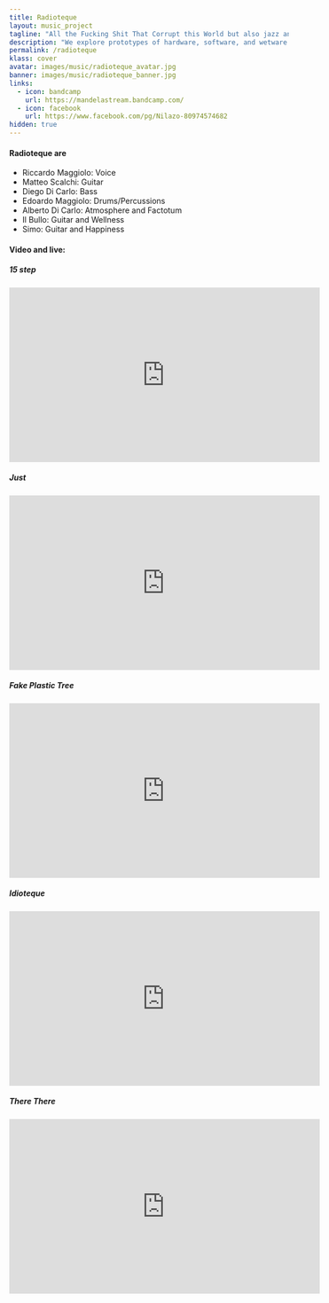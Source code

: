 ```yaml
---
title: Radioteque
layout: music_project
tagline: "All the Fucking Shit That Corrupt this World but also jazz and lounge"
description: "We explore prototypes of hardware, software, and wetware in the design of a practical water quality sensors."
permalink: /radioteque
klass: cover
avatar: images/music/radioteque_avatar.jpg
banner: images/music/radioteque_banner.jpg
links:
  - icon: bandcamp
    url: https://mandelastream.bandcamp.com/
  - icon: facebook
    url: https://www.facebook.com/pg/Nilazo-80974574682
hidden: true
---
```


#### Radioteque are

- Riccardo Maggiolo: Voice
- Matteo Scalchi: Guitar
- Diego Di Carlo: Bass
- Edoardo Maggiolo: Drums/Percussions
- Alberto Di Carlo: Atmosphere and Factotum
- Il Bullo: Guitar and Wellness
- Simo: Guitar and Happiness


#### Video and live:

##### 15 step
<iframe width="560" height="315" src="https://www.youtube.com/embed/dO5T9P10lv0" frameborder="0" allow="accelerometer; autoplay; encrypted-media; gyroscope; picture-in-picture" allowfullscreen></iframe>

##### Just
<iframe width="560" height="315" src="https://www.youtube.com/embed/opJwH1z2KW4" frameborder="0" allow="accelerometer; autoplay; encrypted-media; gyroscope; picture-in-picture" allowfullscreen></iframe>

##### Fake Plastic Tree

<iframe width="560" height="315" src="https://www.youtube.com/embed/rB-8Kkz-ytU" frameborder="0" allow="accelerometer; autoplay; encrypted-media; gyroscope; picture-in-picture" allowfullscreen></iframe>


##### Idioteque

<iframe width="560" height="315" src="https://www.youtube.com/embed/QBqTUqGl5wc" frameborder="0" allow="accelerometer; autoplay; encrypted-media; gyroscope; picture-in-picture" allowfullscreen></iframe>


##### There There

<iframe width="560" height="315" src="https://www.youtube.com/embed/FeYYO_cnPtk" frameborder="0" allow="accelerometer; autoplay; encrypted-media; gyroscope; picture-in-picture" allowfullscreen></iframe>
<!--
##### Just (just... the ending)
<iframe src="https://www.facebook.com/plugins/video.php?href=https%3A%2F%2Fwww.facebook.com%2Fradiotequeband%2Fvideos%2F291536494204675%2F&show_text=0&width=560" width="560" height="313" style="border:none;overflow:hidden" scrolling="no" frameborder="0" allowTransparency="true" allowFullScreen="true"></iframe> -->